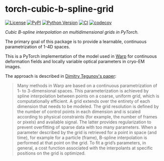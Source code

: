 # torch-cubic-b-spline-grid

[![License](https://img.shields.io/pypi/l/torch-cubic-b-spline-grid.svg?color=green)](https://github.com/alisterburt/torch-cubic-b-spline-grid/raw/main/LICENSE)
[![PyPI](https://img.shields.io/pypi/v/torch-cubic-b-spline-grid.svg?color=green)](https://pypi.org/project/torch-cubic-b-spline-grid)
[![Python Version](https://img.shields.io/pypi/pyversions/torch-cubic-b-spline-grid.svg?color=green)](https://python.org)
[![CI](https://github.com/alisterburt/torch-cubic-b-spline-grid/actions/workflows/ci.yml/badge.svg)](https://github.com/alisterburt/torch-cubic-b-spline-grid/actions/workflows/ci.yml)
[![codecov](https://codecov.io/gh/alisterburt/torch-cubic-b-spline-grid/branch/main/graph/badge.svg)](https://codecov.io/gh/alisterburt/torch-cubic-b-spline-grid)

_Cubic B-spline interpolation on multidimensional grids in PyTorch._

The primary goal of this package is to provide a learnable, continuous
parametrization of 1-4D spaces.

This is a PyTorch implementation of the model used in
[Warp](http://warpem.com/warp/#) for continuous deformation
fields and locally variable optical parameters in cryo-EM images.

The approach is described in
[Dimitry Tegunov's paper](https://doi.org/10.1038/s41592-019-0580-y):

> Many methods in Warp are based on a continuous parametrization of 1- to
> 3-dimensional spaces.
> This parameterization is achieved by spline interpolation between points on a coarse,
> uniform grid, which is computationally efficient.
> A grid extends over the entirety of each dimension that needs to be modeled.
> The grid resolution is defined by the number of control points in each dimension
> and is scaled according to physical constraints
> (for example, the number of frames or pixels) and available signal.
> The latter provides regularization to prevent overfitting of sparse data with too many
> parameters.
> When a parameter described by the grid is retrieved for a point in space (and time),
> for example for a particle (frame), B-spline interpolation is performed at that point
> on the grid.
> To fit a grid’s parameters, in general, a cost function associated with the
> interpolants at specific positions on the grid is optimized. 
